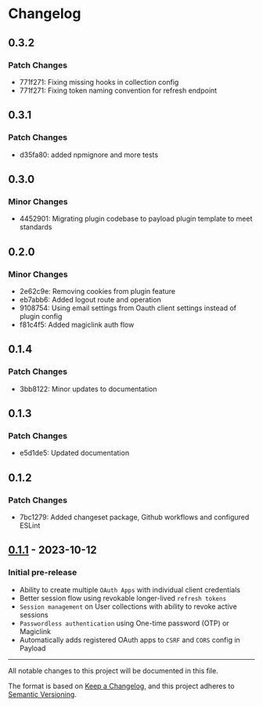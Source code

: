 # Changelog

## 0.3.2

### Patch Changes

- 771f271: Fixing missing hooks in collection config
- 771f271: Fixing token naming convention for refresh endpoint

## 0.3.1

### Patch Changes

- d35fa80: added npmignore and more tests

## 0.3.0

### Minor Changes

- 4452901: Migrating plugin codebase to payload plugin template to meet standards

## 0.2.0

### Minor Changes

- 2e62c9e: Removing cookies from plugin feature
- eb7abb6: Added logout route and operation
- 9108754: Using email settings from Oauth client settings instead of plugin config
- f81c4f5: Added magiclink auth flow

## 0.1.4

### Patch Changes

- 3bb8122: Minor updates to documentation

## 0.1.3

### Patch Changes

- e5d1de5: Updated documentation

## 0.1.2

### Patch Changes

- 7bc1279: Added changeset package, Github workflows and configured ESLint

## [0.1.1] - 2023-10-12

### Initial pre-release

- Ability to create multiple `OAuth Apps` with individual client credentials
- Better session flow using revokable longer-lived `refresh tokens`
- `Session management` on User collections with ability to revoke active sessions
- `Passwordless authentication` using One-time password (OTP) or Magiclink
- Automatically adds registered OAuth apps to `CSRF` and `CORS` config in Payload

[0.1.1]: https://github.com/imcorfitz/payload-plugin-oauth-apps

---

All notable changes to this project will be documented in this file.

The format is based on [Keep a Changelog](https://keepachangelog.com/en/1.0.0/),
and this project adheres to [Semantic Versioning](https://semver.org/spec/v2.0.0.html).
